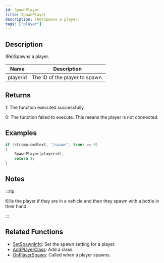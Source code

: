 ```yaml
---
id: SpawnPlayer
title: SpawnPlayer
description: (Re)Spawns a player.
tags: ["player"]
---
```


## Description

(Re)Spawns a player.

| Name     | Description                    |
| -------- | ------------------------------ |
| playerid | The ID of the player to spawn. |

## Returns

1: The function executed successfully.

0: The function failed to execute. This means the player is not connected.

## Examples

```c
if (strcmp(cmdtext, "/spawn", true) == 0)
{
    SpawnPlayer(playerid);
    return 1;
}
```

## Notes

:::tip

Kills the player if they are in a vehicle and then they spawn with a bottle in their hand.

:::

## Related Functions

- [SetSpawnInfo](SetSpawnInfo.md): Set the spawn setting for a player.
- [AddPlayerClass](AddPlayerClass.md): Add a class.
- [OnPlayerSpawn](../callbacks/OnPlayerSpawn.md): Called when a player spawns.
